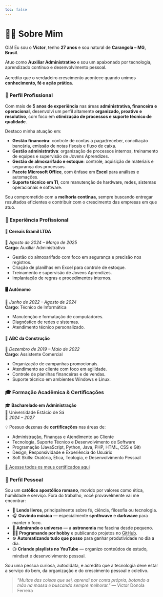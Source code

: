 ```yaml
---
toc: false
---
```


# 👨‍💼 Sobre Mim

Olá! Eu sou o **Víctor**, tenho **27 anos** e sou natural de **Carangola – MG, Brasil**.

Atuo como **Auxiliar Administrativo** e sou um apaixonado por tecnologia, aprendizado contínuo e desenvolvimento pessoal.  
⠀  
Acredito que o verdadeiro crescimento acontece quando unimos **conhecimento, fé e ação prática**.

### 💼 Perfil Profissional

Com mais de **5 anos de experiência** nas áreas **administrativa, financeira e operacional**, desenvolvi um perfil altamente **organizado, proativo e resolutivo**, com foco em **otimização de processos e suporte técnico de qualidade**.

Destaco minha atuação em:

- **Gestão financeira**: controle de contas a pagar/receber, conciliação bancária, emissão de notas fiscais e fluxo de caixa.
- **Gestão administrativa**: organização de processos internos, treinamento de equipes e supervisão de Jovens Aprendizes.
- **Gestão de almoxarifado e estoque**: controle, aquisição de materiais e segurança dos processos.
- **Pacote Microsoft Office**, com ênfase em **Excel** para análises e automações.
- **Suporte técnico em TI**, com manutenção de hardware, redes, sistemas operacionais e software.

Sou comprometido com a **melhoria contínua**, sempre buscando entregar resultados eficientes e contribuir com o crescimento das empresas em que atuo.

### 🧩 Experiência Profissional

#### 🏢 **Cereais Bramil LTDA**  
📅 *Agosto de 2024 – Março de 2025*  
**Cargo**: Auxiliar Administrativo  
- Gestão do almoxarifado com foco em segurança e precisão nos registros.
- Criação de planilhas em Excel para controle de estoque.
- Treinamento e supervisão de Jovens Aprendizes.
- Implantação de regras e procedimentos internos.

#### 🖥️ **Autônomo**  
📅 *Junho de 2022 – Agosto de 2024*  
**Cargo**: Técnico de Informática
- Manutenção e formatação de computadores.
- Diagnóstico de redes e sistemas.
- Atendimento técnico personalizado.

#### 🛒 **ABC da Construção**  
📅 *Dezembro de 2019 – Maio de 2022*  
**Cargo**: Assistente Comercial  
- Organização de campanhas promocionais.
- Atendimento ao cliente com foco em agilidade.
- Controle de planilhas financeiras e de vendas.
- Suporte técnico em ambientes Windows e Linux.

### 🎓 Formação Acadêmica & Certificações

🎓 **Bacharelado em Administração**  
📍 Universidade Estácio de Sá  
📅 *2024 – 2027*

💡 Possuo dezenas de **certificações** nas áreas de:  
- Administração, Finanças e Atendimento ao Cliente  
- Tecnologia, Suporte Técnico e Desenvolvimento de Software  
- Programação (JavaScript, Python, Java, PHP, HTML, CSS e Git)  
- Design, Responsividade e Experiência do Usuário  
- Soft Skills: Oratória, Ética, Teologia, e Desenvolvimento Pessoal

[📂 Acesse todos os meus certificados aqui](https://drive.google.com/drive/folders/1XJA9nqTC68tBnpVQ-fGhQ7g8_SUsmFzm?usp=sharing)

### 🧠 Perfil Pessoal

Sou um **católico apostólico romano**, movido por valores como ética, humildade e serviço. Fora do trabalho, você provavelmente vai me encontrar:

- 📖 **Lendo livros**, principalmente sobre fé, ciência, filosofia ou tecnologia.  
- 🎧 **Ouvindo música** — especialmente **synthwave** e **darkwave** para manter o foco.  
- 🌌 **Admirando o universo** — a **astronomia** me fascina desde pequeno.  
- 👨‍💻 **Programando por hobby** e publicando projetos no [GitHub](https://github.com/vdonoladev).  
- ⚙️ **Automatizando tudo que posso** para ganhar produtividade no dia a dia.  
- 📺 **Criando playlists no YouTube** — organizo conteúdos de estudo, mindset e desenvolvimento pessoal.

Sou uma pessoa curiosa, autodidata, e acredito que a tecnologia deve estar a serviço do bem, da organização e do crescimento pessoal e coletivo.

> _"Muitas das coisas que sei, aprendi por conta própria, botando a mão na massa e buscando sempre melhorar."_ 
> — Víctor Donola Ferreira